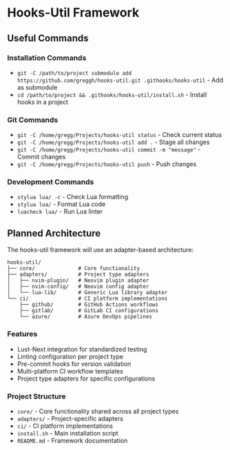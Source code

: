 # Hooks-Util Framework

## Useful Commands

### Installation Commands
- `git -C /path/to/project submodule add https://github.com/greggh/hooks-util.git .githooks/hooks-util` - Add as submodule
- `cd /path/to/project && .githooks/hooks-util/install.sh` - Install hooks in a project

### Git Commands
- `git -C /home/gregg/Projects/hooks-util status` - Check current status
- `git -C /home/gregg/Projects/hooks-util add .` - Stage all changes
- `git -C /home/gregg/Projects/hooks-util commit -m "message"` - Commit changes
- `git -C /home/gregg/Projects/hooks-util push` - Push changes

### Development Commands
- `stylua lua/ -c` - Check Lua formatting
- `stylua lua/` - Format Lua code
- `luacheck lua/` - Run Lua linter

## Planned Architecture

The hooks-util framework will use an adapter-based architecture:

```
hooks-util/
├── core/              # Core functionality
├── adapters/          # Project type adapters
│   ├── nvim-plugin/   # Neovim plugin adapter
│   ├── nvim-config/   # Neovim config adapter
│   └── lua-lib/       # Generic Lua library adapter
└── ci/                # CI platform implementations
    ├── github/        # GitHub Actions workflows
    ├── gitlab/        # GitLab CI configurations
    └── azure/         # Azure DevOps pipelines
```

### Features
- Lust-Next integration for standardized testing
- Linting configuration per project type
- Pre-commit hooks for version validation
- Multi-platform CI workflow templates
- Project type adapters for specific configurations

### Project Structure
- `core/` - Core functionality shared across all project types
- `adapters/` - Project-specific adapters
- `ci/` - CI platform implementations
- `install.sh` - Main installation script
- `README.md` - Framework documentation